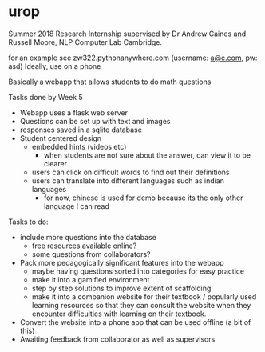 # urop
Summer 2018 Research Internship supervised by Dr Andrew Caines and Russell Moore, NLP Computer Lab Cambridge.

for an example see zw322.pythonanywhere.com (username: a@c.com, pw: asd) Ideally, use on a phone

Basically a webapp that allows students to do math questions

Tasks done by Week 5
- Webapp uses a flask web server
- Questions can be set up with text and images
- responses saved in a sqlite database
- Student centered design
    - embedded hints (videos etc)
        - when students are not sure about the answer, can view it to be clearer
    - users can click on difficult words to find out their definitions
    - users can translate into different languages such as indian languages
        - for now, chinese is used for demo because its the only other language I can read

Tasks to do:

- include more questions into the database
    - free resources available online?
    - some questions from collaborators?
- Pack more pedagogically significant features into the webapp
    - maybe having questions sorted into categories for easy practice
    - make it into a gamified environment
    - step by step solutions to improve extent of scaffolding
    - make it into a companion website for their textbook / popularly used learning resources so that they can consult the website when they encounter difficulties with learning on their textbook.
- Convert the website into a phone app that can be used offline (a bit of this)
- Awaiting feedback from collaborator as well as supervisors
